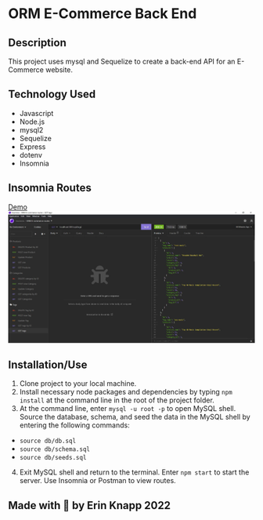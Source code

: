 # ORM E-Commerce Back End

## Description
This project uses mysql and Sequelize to create a back-end API for an E-Commerce website.

## Technology Used
- Javascript
- Node.js
- mysql2
- Sequelize
- Express
- dotenv
- Insomnia

## Insomnia Routes
[Demo](https://drive.google.com/file/d/1OrlYONm8pV9EH3P33FDdgKt5kyC4w3hi/view)
![Insomnia Routes](orm-routes-insomnia.JPG)

## Installation/Use
1. Clone project to your local machine.
2. Install necessary node packages and dependencies by typing ```npm install``` at the command line in the root of the project folder.
3. At the command line, enter ```mysql -u root -p``` to open MySQL shell. Source the database, schema, and seed the data in the MySQL shell by entering the following commands:
* ```source db/db.sql```
* ```source db/schema.sql```
* ```source db/seeds.sql```
4. Exit MySQL shell and return to the terminal. Enter ```npm start``` to start the server. Use Insomnia or Postman to view routes.

## Made with 💖 by Erin Knapp 2022